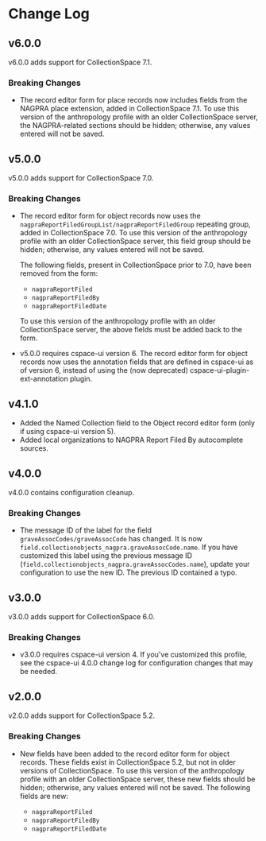 # Change Log

## v6.0.0

v6.0.0 adds support for CollectionSpace 7.1.

### Breaking Changes

- The record editor form for place records now includes fields from the NAGPRA place extension, added in CollectionSpace 7.1. To use this version of the anthropology profile with an older CollectionSpace server, the NAGPRA-related sections should be hidden; otherwise, any values entered will not be saved.

## v5.0.0

v5.0.0 adds support for CollectionSpace 7.0.

### Breaking Changes

- The record editor form for object records now uses the `nagpraReportFiledGroupList/nagpraReportFiledGroup` repeating group, added in CollectionSpace 7.0. To use this version of the anthropology profile with an older CollectionSpace server, this field group should be hidden; otherwise, any values entered will not be saved.

  The following fields, present in CollectionSpace prior to 7.0, have been removed from the form:

  - `nagpraReportFiled`
  - `nagpraReportFiledBy`
  - `nagpraReportFiledDate`

  To use this version of the anthropology profile with an older CollectionSpace server, the above fields must be added back to the form.

- v5.0.0 requires cspace-ui version 6. The record editor form for object records now uses the annotation fields that are defined in cspace-ui as of version 6, instead of using the (now deprecated) cspace-ui-plugin-ext-annotation plugin.

## v4.1.0

- Added the Named Collection field to the Object record editor form (only if using cspace-ui version 5).
- Added local organizations to NAGPRA Report Filed By autocomplete sources.

## v4.0.0

v4.0.0 contains configuration cleanup.

### Breaking Changes

- The message ID of the label for the field `graveAssocCodes/graveAssocCode` has changed. It is now `field.collectionobjects_nagpra.graveAssocCode.name`. If you have customized this label using the previous message ID (`field.collectionobjects_nagpra.graveAssocCodes.name`), update your configuration to use the new ID. The previous ID contained a typo.

## v3.0.0

v3.0.0 adds support for CollectionSpace 6.0.

### Breaking Changes

- v3.0.0 requires cspace-ui version 4. If you've customized this profile, see the cspace-ui 4.0.0 change log for configuration changes that may be needed.

## v2.0.0

v2.0.0 adds support for CollectionSpace 5.2.

### Breaking Changes

- New fields have been added to the record editor form for object records. These fields exist in CollectionSpace 5.2, but not in older versions of CollectionSpace. To use this version of the anthropology profile with an older CollectionSpace server, these new fields should be hidden; otherwise, any values entered will not be saved. The following fields are new:

  - `nagpraReportFiled`
  - `nagpraReportFiledBy`
  - `nagpraReportFiledDate`
